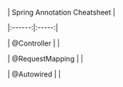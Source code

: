 | Spring Annotation Cheatsheet |

|:------:|:-----:|

| @Controller   |    |

| @RequestMapping  |  |

| @Autowired   |   |
 